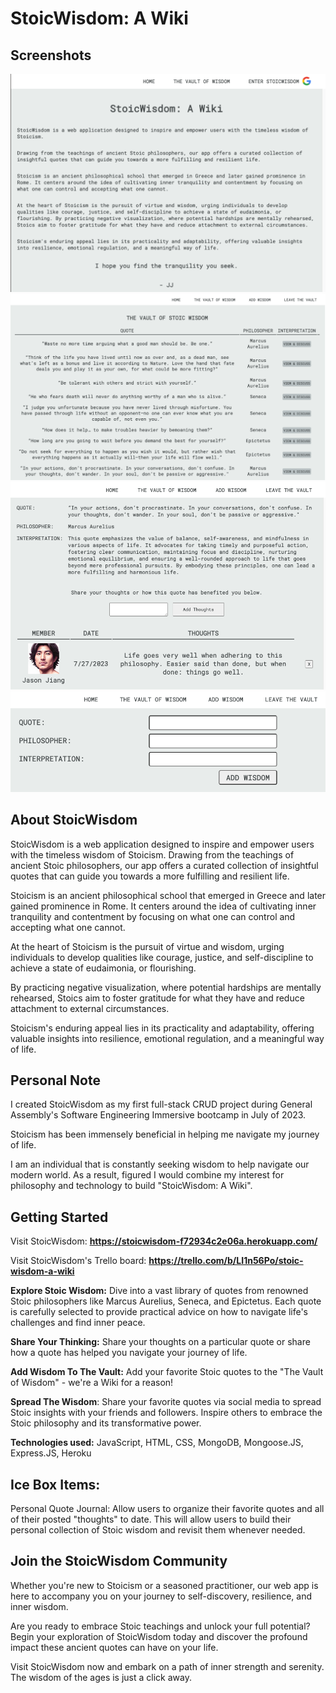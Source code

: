 # **StoicWisdom: A Wiki**

## **Screenshots**

![Alt text](Home.png)
![Alt text](<Vault of Wisdom.png>)
![Alt text](<Add Thoughts.png>)
![Alt text](<Add Wisdom.png>)

## **About StoicWisdom**

StoicWisdom is a web application designed to inspire and empower users with the timeless wisdom of Stoicism. Drawing from the teachings of ancient Stoic philosophers, our app offers a curated collection of insightful quotes that can guide you towards a more fulfilling and resilient life.

Stoicism is an ancient philosophical school that emerged in Greece and later gained prominence in Rome. It centers around the idea of cultivating inner tranquility and contentment by focusing on what one can control and accepting what one cannot. 

At the heart of Stoicism is the pursuit of virtue and wisdom, urging individuals to develop qualities like courage, justice, and self-discipline to achieve a state of eudaimonia, or flourishing. 

By practicing negative visualization, where potential hardships are mentally rehearsed, Stoics aim to foster gratitude for what they have and reduce attachment to external circumstances. 

Stoicism's enduring appeal lies in its practicality and adaptability, offering valuable insights into resilience, emotional regulation, and a meaningful way of life.

## **Personal Note**

I created StoicWisdom as my first full-stack CRUD project during General Assembly's Software Engineering Immersive bootcamp in July of 2023.

Stoicism has been immensely beneficial in helping me navigate my journey of life.

I am an individual that is constantly seeking wisdom to help navigate our modern world. As a result, figured I would combine my interest for philosophy and technology to build "StoicWisdom: A Wiki". 

## **Getting Started**

Visit StoicWisdom: **https://stoicwisdom-f72934c2e06a.herokuapp.com/**

Visit StoicWisdom's Trello board: **https://trello.com/b/LI1n56Po/stoic-wisdom-a-wiki**

**Explore Stoic Wisdom:** Dive into a vast library of quotes from renowned Stoic philosophers like Marcus Aurelius, Seneca, and Epictetus. Each quote is carefully selected to provide practical advice on how to navigate life's challenges and find inner peace.

**Share Your Thinking:** Share your thoughts on a particular quote or share how a quote has helped you navigate your journey of life.

**Add Wisdom To The Vault:** Add your favorite Stoic quotes to the "The Vault of Wisdom" - we're a Wiki for a reason!

**Spread The Wisdom**: Share your favorite quotes via social media to spread Stoic insights with your friends and followers. Inspire others to embrace the Stoic philosophy and its transformative power.

**Technologies used:** JavaScript, HTML, CSS, MongoDB, Mongoose.JS, Express.JS, Heroku

## **Ice Box Items:**

Personal Quote Journal: Allow users to organize their favorite quotes and all of their posted "thoughts" to date. This will allow users to build their personal collection of Stoic wisdom and revisit them whenever needed.

## **Join the StoicWisdom Community**

Whether you're new to Stoicism or a seasoned practitioner, our web app is here to accompany you on your journey to self-discovery, resilience, and inner wisdom.

Are you ready to embrace Stoic teachings and unlock your full potential? Begin your exploration of StoicWisdom today and discover the profound impact these ancient quotes can have on your life.

Visit StoicWisdom now and embark on a path of inner strength and serenity. The wisdom of the ages is just a click away.
